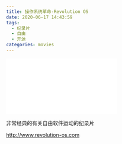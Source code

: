```yaml
---
title: 操作系统革命-Revolution OS
date: 2020-06-17 14:43:59
tags:
  - 纪录片
  - 自由
  - 开源
categories: movies
---
```


<iframe src="//player.bilibili.com/player.html?aid=796140504&bvid=BV1iC4y187nT&cid=235560964&page=1" scrolling="no" border="0" frameborder="no" framespacing="0" allowfullscreen="true"> </iframe>


非常经典的有关自由软件运动的纪录片

<http://www.revolution-os.com>
